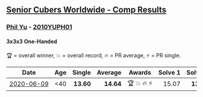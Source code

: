 <style>table {white-space: nowrap;}</style>

## [Senior Cubers Worldwide - Comp Results](/scw-comp/results/)
### [Phil Yu](../phil_yu.md) - [2010YUPH01](https://www.worldcubeassociation.org/persons/2010YUPH01?event=333oh)
#### 3x3x3 One-Handed

🏆 = overall winner, 💥 = overall record, 🔥 = PR average, ⚡ = PR single.

| Date | Age | Single | Average | Awards | Solve 1 | Solve 2 | Solve 3 | Solve 4 | Solve 5 | Video |
| :--: | :--: | --: | --: | :--: | --: | --: | --: | --: | --: | :-- |
| [2020-06-09](../../results/333oh/2020-06-09.md) | <40 | **13.60** | **14.64** | 🏆 💥 🔥 ⚡ | 15.07 | **13.60** | 15.00 | 21.24 | 13.84 | [Link](https://www.facebook.com/events/903549840109576/permalink/904463093351584/) |


<!-- Global site tag (gtag.js) - Google Analytics -->
<script async src="https://www.googletagmanager.com/gtag/js?id=UA-86348435-3"></script>
<script>window.dataLayer = window.dataLayer || []; function gtag() {dataLayer.push(arguments);} gtag('js', new Date()); gtag('config', 'UA-86348435-3');</script>
